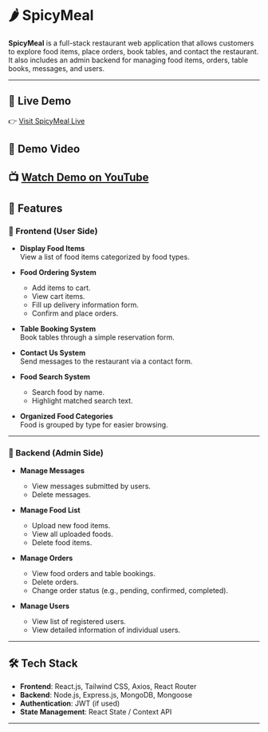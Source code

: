 # 🌶️ SpicyMeal

**SpicyMeal** is a full-stack restaurant web application that allows customers to explore food items, place orders, book tables, and contact the restaurant. It also includes an admin backend for managing food items, orders, table books, messages, and users.

---
## 🔗 Live Demo

👉 [Visit SpicyMeal Live](https://your-live-site-link.com)

## 🎥 Demo Video

📺 [Watch Demo on YouTube](https://your-video-link.com)
---

## 🚀 Features

### 🧾 Frontend (User Side)

- **Display Food Items**  
  View a list of food items categorized by food types.

- **Food Ordering System**
  - Add items to cart.
  - View cart items.
  - Fill up delivery information form.
  - Confirm and place orders.

- **Table Booking System**  
  Book tables through a simple reservation form.

- **Contact Us System**  
  Send messages to the restaurant via a contact form.

- **Food Search System**
  - Search food by name.
  - Highlight matched search text.

- **Organized Food Categories**  
  Food is grouped by type for easier browsing.

---

### 🔧 Backend (Admin Side)

- **Manage Messages**
  - View messages submitted by users.
  - Delete messages.

- **Manage Food List**
  - Upload new food items.
  - View all uploaded foods.
  - Delete food items.

- **Manage Orders**
  - View food orders and table bookings.
  - Delete orders.
  - Change order status (e.g., pending, confirmed, completed).

- **Manage Users**
  - View list of registered users.
  - View detailed information of individual users.

---

## 🛠️ Tech Stack

- **Frontend**: React.js, Tailwind CSS, Axios, React Router  
- **Backend**: Node.js, Express.js, MongoDB, Mongoose  
- **Authentication**: JWT (if used)  
- **State Management**: React State / Context API

---


